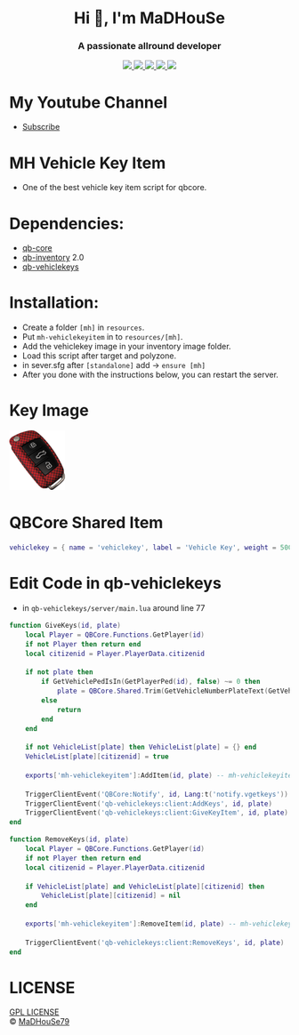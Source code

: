<p align="center">
    <h1 align="center">Hi 👋, I'm MaDHouSe</h1>
    <h3 align="center">A passionate allround developer </h3>    
</p>

<p align="center">
    <a href="https://github.com/MH-Scripts/mh-vehiclekeyitem/issues">
        <img src="https://img.shields.io/github/issues/MH-Scripts/mh-vehiclekeyitem"/> 
    </a>
    <a href="https://github.com/MH-Scripts/mh-vehiclekeyitem/watchers">
        <img src="https://img.shields.io/github/watchers/MH-Scripts/mh-vehiclekeyitem"/> 
    </a> 
    <a href="https://github.com/MH-Scripts/mh-vehiclekeyitem/network/members">
        <img src="https://img.shields.io/github/forks/MH-Scripts/mh-vehiclekeyitem"/> 
    </a>  
    <a href="https://github.com/MH-Scripts/mh-vehiclekeyitem/stargazers">
        <img src="https://img.shields.io/github/stars/MH-Scripts/mh-vehiclekeyitem?color=white"/> 
    </a>
    <a href="https://github.com/MH-Scripts/mh-vehiclekeyitem/blob/main/LICENSE">
        <img src="https://img.shields.io/github/license/MH-Scripts/mh-vehiclekeyitem?color=black"/> 
    </a>      
</p>

# My Youtube Channel
- [Subscribe](https://www.youtube.com/@MaDHouSe79) 

# MH Vehicle Key Item
- One of the best vehicle key item script for qbcore.

# Dependencies:
- [qb-core](https://github.com/qbcore-framework/qb-core)
- [qb-inventory](https://github.com/qbcore-framework/qb-inventory) 2.0
- [qb-vehiclekeys](https://github.com/qbcore-framework/qb-vehiclekeys) 

# Installation:
- Create a folder `[mh]` in `resources`. 
- Put `mh-vehiclekeyitem` in to `resources/[mh]`.
- Add the vehiclekey image in your inventory image folder.
- Load this script after target and polyzone.
- in sever.sfg after `[standalone]` add -> `ensure [mh]`
- After you done with the instructions below, you can restart the server.

# Key Image
![alttext](https://github.com/MH-Scripts/mh-vehiclekeyitem/blob/main/vehiclekey.png)

# QBCore Shared Item
```lua
vehiclekey = { name = 'vehiclekey', label = 'Vehicle Key', weight = 500, type = 'item', image = 'vehiclekey.png', unique = true, useable = true, shouldClose = true, description = 'A vehicle key.' },
```

# Edit Code in qb-vehiclekeys
- in `qb-vehiclekeys/server/main.lua` around line 77
```lua
function GiveKeys(id, plate)
    local Player = QBCore.Functions.GetPlayer(id)
    if not Player then return end
    local citizenid = Player.PlayerData.citizenid

    if not plate then
        if GetVehiclePedIsIn(GetPlayerPed(id), false) ~= 0 then
            plate = QBCore.Shared.Trim(GetVehicleNumberPlateText(GetVehiclePedIsIn(GetPlayerPed(id), false)))
        else
            return
        end
    end

    if not VehicleList[plate] then VehicleList[plate] = {} end
    VehicleList[plate][citizenid] = true

    exports['mh-vehiclekeyitem']:AddItem(id, plate) -- mh-vehiclekeyitem add here

    TriggerClientEvent('QBCore:Notify', id, Lang:t('notify.vgetkeys'))
    TriggerClientEvent('qb-vehiclekeys:client:AddKeys', id, plate)
    TriggerClientEvent('qb-vehiclekeys:client:GiveKeyItem', id, plate)
end
```

```lua
function RemoveKeys(id, plate)
    local Player = QBCore.Functions.GetPlayer(id)
    if not Player then return end
    local citizenid = Player.PlayerData.citizenid

    if VehicleList[plate] and VehicleList[plate][citizenid] then
        VehicleList[plate][citizenid] = nil
    end
    
    exports['mh-vehiclekeyitem']:RemoveItem(id, plate) -- mh-vehiclekeyitem add here
    
    TriggerClientEvent('qb-vehiclekeys:client:RemoveKeys', id, plate)
end
```

# LICENSE
[GPL LICENSE](./LICENSE)<br />
&copy; [MaDHouSe79](https://www.youtube.com/@MaDHouSe79)
